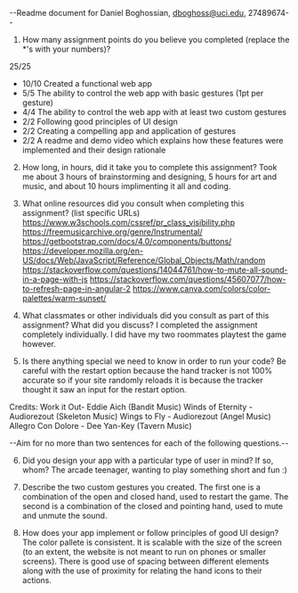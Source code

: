 --Readme document for Daniel Boghossian, dboghoss@uci.edu, 27489674--

1. How many assignment points do you believe you completed (replace the *'s with your numbers)?

25/25
- 10/10 Created a functional web app
- 5/5 The ability to control the web app with basic gestures (1pt per gesture)
- 4/4 The ability to control the web app with at least two custom gestures
- 2/2 Following good principles of UI design
- 2/2 Creating a compelling app and application of gestures
- 2/2 A readme and demo video which explains how these features were implemented and their design rationale

2. How long, in hours, did it take you to complete this assignment?
Took me about 3 hours of brainstorming and designing, 5 hours for art and music, and about 10 hours implimenting it all 
and coding.


3. What online resources did you consult when completing this assignment? (list specific URLs)
https://www.w3schools.com/cssref/pr_class_visibility.php
https://freemusicarchive.org/genre/Instrumental/
https://getbootstrap.com/docs/4.0/components/buttons/
https://developer.mozilla.org/en-US/docs/Web/JavaScript/Reference/Global_Objects/Math/random
https://stackoverflow.com/questions/14044761/how-to-mute-all-sound-in-a-page-with-js
https://stackoverflow.com/questions/45607077/how-to-refresh-page-in-angular-2
https://www.canva.com/colors/color-palettes/warm-sunset/

4. What classmates or other individuals did you consult as part of this assignment? What did you discuss?
I completed the assignment completely individually. I did have my two roommates playtest the game however.


5. Is there anything special we need to know in order to run your code?
Be careful with the restart option because the hand tracker is not 100% accurate so if your site randomly reloads it is
because the tracker thought it saw an input for the restart option.

Credits:
Work it Out- Eddie Aich (Bandit Music)
Winds of Eternity - Audiorezout (Skeleton Music)
Wings to Fly - Audiorezout (Angel Music)
Allegro Con Dolore - Dee Yan-Key (Tavern Music)


--Aim for no more than two sentences for each of the following questions.--


6. Did you design your app with a particular type of user in mind? If so, whom?
The arcade teenager, wanting to play something short and fun :)

7. Describe the two custom gestures you created.
The first one is a combination of the open and closed hand, used to restart the game.
The second is a combination of the closed and pointing hand, used to mute and unmute the sound.

8. How does your app implement or follow principles of good UI design?
The color pallete is consistent. It is scalable with the size of the screen (to an extent, the website is not meant to run
on phones or smaller screens). There is good use of spacing between different elements along with the use of proximity for
relating the hand icons to their actions.